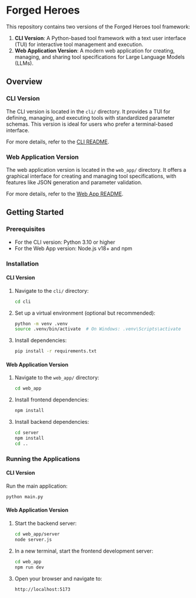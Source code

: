 # Forged Heroes

This repository contains two versions of the Forged Heroes tool framework:

1. **CLI Version**: A Python-based tool framework with a text user interface (TUI) for interactive tool management and execution.
2. **Web Application Version**: A modern web application for creating, managing, and sharing tool specifications for Large Language Models (LLMs).

## Overview

### CLI Version
The CLI version is located in the `cli/` directory. It provides a TUI for defining, managing, and executing tools with standardized parameter schemas. This version is ideal for users who prefer a terminal-based interface.

For more details, refer to the [CLI README](./cli/README.md).

### Web Application Version
The web application version is located in the `web_app/` directory. It offers a graphical interface for creating and managing tool specifications, with features like JSON generation and parameter validation.

For more details, refer to the [Web App README](./web_app/README.md).

## Getting Started

### Prerequisites
- For the CLI version: Python 3.10 or higher
- For the Web App version: Node.js v18+ and npm

### Installation

#### CLI Version
1. Navigate to the `cli/` directory:
   ```bash
   cd cli
   ```
2. Set up a virtual environment (optional but recommended):
   ```bash
   python -m venv .venv
   source .venv/bin/activate  # On Windows: .venv\Scripts\activate
   ```
3. Install dependencies:
   ```bash
   pip install -r requirements.txt
   ```

#### Web Application Version
1. Navigate to the `web_app/` directory:
   ```bash
   cd web_app
   ```
2. Install frontend dependencies:
   ```bash
   npm install
   ```
3. Install backend dependencies:
   ```bash
   cd server
   npm install
   cd ..
   ```

### Running the Applications

#### CLI Version
Run the main application:
```bash
python main.py
```

#### Web Application Version
1. Start the backend server:
   ```bash
   cd web_app/server
   node server.js
   ```
2. In a new terminal, start the frontend development server:
   ```bash
   cd web_app
   npm run dev
   ```
3. Open your browser and navigate to:
   ```
   http://localhost:5173
   ```